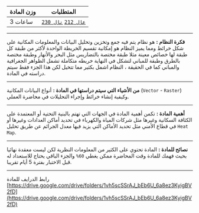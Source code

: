 | وزن المادة | المتطلبات |  
|---|---|  
| 3 ساعات | [`عال 212`](https://infosystems.blog/plan-study/course/CSC-212) [`نال 230`](https://infosystems.blog/plan-study/course/IS-230) |

---

<!-- start -->

**فكرة النظام :** هو نظام يتم فيه جمع وتخزين وتحليل البيانات والمعلومات المكانية على شكل خرائط ومما يميز النظام هو
إمكانية تقسيم الخريطة الواحدة لأكثر من طبقة كل طبقة لها خصائص معينة مثلا طبقة مختصة بالتضاريس مثل البحر والأنهار وطبقة
مختصة بالطرق وطبقة للمباني لتشكل في النهاية خريطه متكاملة تشمل الظواهر الجغرافية والمباني كما في الحقيقة ، النظام اشمل
بكثير مما تتخيل لكن هذا الجزء فقط سيتم دراسته في المادة.

---
**من الأشياء التي سيتم دراستها في المادة :** أنواع البيانات المكانية (`Vector` - `Raster`) وكيفية إنشاء خرائط وإجراء
التحليلات في محاضرة العملي.

---
**أهمية المادة :** تكمن أهمية المادة في الجهات التي تهتم بالبنية التحتية أو المعتمدة على الكثافة السكانية وغيرها مثل
شركات المياة والكهرباء في تحديد أماكن العدادات وغيرها أو في قطاع الأمني مثل تحديد الأماكن التي يزيد فيها معدل الجرائم عن
طريق تحليل `Heat Map`.

---
**نصائح للمادة :** المادة تحتوي على الكثير من المعلومات النظرية لكن ليست معقدة نهائيا بحيث فهمك للمادة وقت المحاضرة ممكن
يغطي `60%` والجزء الباقي يحتاج للاستعداد له قبل الاختبار بفترة 5 أيام تقريبا.

---
رابط الدرايف للمادة
[https://drive.google.com/drive/folders/1vh5scSSrAJ_bEb6U_6a8ez3KyigBV2fD](https://drive.google.com/drive/folders/1vh5scSSrAJ_bEb6U_6a8ez3KyigBV2fD)
